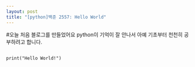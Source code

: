 ```yaml
---
layout: post
title: "[python]백준 2557: Hello World"
---
```

#오늘 처음 블로그를 만들었어요
python이 기억이 잘 안나서 아예 기초부터 천천히 공부하려고 합니다.


<code>
print("Hello World!")
